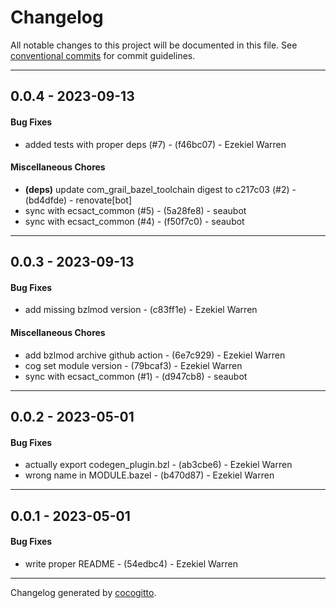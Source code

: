 # Changelog
All notable changes to this project will be documented in this file. See [conventional commits](https://www.conventionalcommits.org/) for commit guidelines.

- - -
## 0.0.4 - 2023-09-13
#### Bug Fixes
- added tests with proper deps (#7) - (f46bc07) - Ezekiel Warren
#### Miscellaneous Chores
- **(deps)** update com_grail_bazel_toolchain digest to c217c03 (#2) - (bd4dfde) - renovate[bot]
- sync with ecsact_common (#5) - (5a28fe8) - seaubot
- sync with ecsact_common (#4) - (f50f7c0) - seaubot

- - -

## 0.0.3 - 2023-09-13
#### Bug Fixes
- add missing bzlmod version - (c83ff1e) - Ezekiel Warren
#### Miscellaneous Chores
- add bzlmod archive github action - (6e7c929) - Ezekiel Warren
- cog set module version - (79bcaf3) - Ezekiel Warren
- sync with ecsact_common (#1) - (d947cb8) - seaubot

- - -

## 0.0.2 - 2023-05-01
#### Bug Fixes
- actually export codegen_plugin.bzl - (ab3cbe6) - Ezekiel Warren
- wrong name in MODULE.bazel - (b470d87) - Ezekiel Warren

- - -

## 0.0.1 - 2023-05-01
#### Bug Fixes
- write proper README - (54edbc4) - Ezekiel Warren

- - -

Changelog generated by [cocogitto](https://github.com/cocogitto/cocogitto).